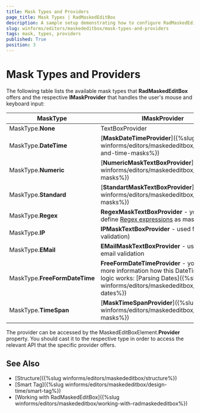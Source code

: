 ```yaml
---
title: Mask Types and Providers
page_title: Mask Types | RadMaskedEditBox
description: A sample setup demonstrating how to configure RadMaskedEditBox with a custom phone mask and a short date pattern.
slug: winforms/editors/maskededitbox/mask-types-and-providers
tags: mask, types, providers
published: True
position: 3 
---
```


# Mask Types and Providers

The following table lists the available mask types that **RadMaskedEditBox** offers and the respective **IMaskProvider** that handles the user's mouse and keyboard input:

|MaskType|IMaskProvider|
|----|----|
|MaskType.**None**|TextBoxProvider|
|MaskType.**DateTime**|[**MaskDateTimeProvider**]({%slug winforms/editors/maskededitbox/date-and-time-masks%})|
|MaskType.**Numeric**|[**NumericMaskTextBoxProvider**]({%slug winforms/editors/maskededitbox/numeric-masks%})|
|MaskType.**Standard**|[**StandartMaskTextBoxProvider**]({%slug winforms/editors/maskededitbox/standard-masks%})|
|MaskType.**Regex**|**RegexMaskTextBoxProvider** - you can define [Regex expressions](https://docs.microsoft.com/en-us/dotnet/standard/base-types/regular-expressions) as masks.|
|MaskType.**IP**|**IPMaskTextBoxProvider** - used for IP validation)|
|MaskType.**EMail**|**EMailMaskTextBoxProvider** - used for email validation|
|MaskType.**FreeFormDateTime**|**FreeFormDateTimeProvider** - you can find more information how this DateTime parsing logic works: [Parsing Dates]({%slug winforms/editors/maskededitbox/parsing-dates%})|
|MaskType.**TimeSpan**|[**MaskTimeSpanProvider**]({%slug winforms/editors/maskededitbox/timespan-masks%})|

The provider can be accessed by the MaskedEditBoxElement.**Provider** property. You should cast it to the respective type in order to access the relevant API that the specific provider offers. 


## See Also

* [Structure]({%slug winforms/editors/maskededitbox/structure%})
* [Smart Tag]({%slug winforms/editors/maskededitbox/design-time/smart-tag%})
* [Working with RadMaskedEditBox]({%slug winforms/editors/maskededitbox/working-with-radmaskededitbox%})